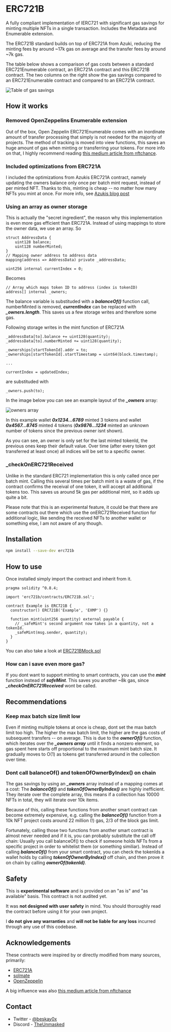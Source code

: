 # ERC721B

A fully compliant implementation of IERC721 with significant gas savings for minting multiple NFTs in a single transaction. Includes the Metadata and Enumerable extension.

The ERC721B standard builds on top of ERC721A from Azuki, reducing the minting fees by around ~17k gas on average and the transfer fees by around ~7k gas.

The table below shows a comparison of gas costs between a standard ERC721Enumerable contract, an ERC721A contract and this ERC721B contract. The two columns on the right show the gas savings compared to an ERC721Enumerable contract and compared to an ERC721A contract.

![Table of gas savings](https://i.imgur.com/A9LKIFA.png)

## How it works

### Removed OpenZeppelins Enumerable extension

Out of the box, Open Zeppelin ERC721Enumerable comes with an inordinate amount of transfer processing that simply is not needed for the majority of projects. The method of tracking is moved into view functions, this saves an huge amount of gas when minting or transferring your tokens. For more info on that, I highly recommend reading [this medium article from nftchance](https://medium.com/coinmonks/the-cannibalization-of-nfts-by-openzeppelin-by-insanely-high-gas-prices-cd2c9a7c1e7).

### Included optimizations from ERC721A

I included the optimizations from Azukis ERC721A contract, namely updating the owners balance only once per batch mint request, instead of per minted NFT. Thanks to this, minting is cheap -- no matter how many NFTs you mint at once. For more info, see [Azukis blog post](https://www.azuki.com/erc721a)

### Using an array as owner storage

This is actually the "secret ingredient", the reason why this implementation is even more gas efficient than ERC721A. Instead of using mappings to store the owner data, we use an array. So

```
struct AddressData {
    uint128 balance;
    uint128 numberMinted;
}
// Mapping owner address to address data
mapping(address => AddressData) private _addressData;

uint256 internal currentIndex = 0;
```

Becomes

```solidity
// Array which maps token ID to address (index is tokenID)
address[] internal _owners;
```

The balance variable is substituded with a **_balanceOf()_** function call, numberMinted is removed, **_currentIndex_** can be replaced with **_\_owners.length_**. This saves us a few storage writes and therefore some gas.

Following storage writes in the mint function of ERC721A

```solidity
_addressData[to].balance += uint128(quantity);
_addressData[to].numberMinted += uint128(quantity);

_ownerships[startTokenId].addr = to;
_ownerships[startTokenId].startTimestamp = uint64(block.timestamp);

...

currentIndex = updatedIndex;
```

are substituded with

```solidity
_owners.push(to);
```

In the image below you can see an example layout of the **_\_owners_** array:

![owners array](https://i.imgur.com/x1NUoO1.png)

In this example wallet **_0x1234...6789_** minted 3 tokens and wallet **_0x4567...8745_** minted 4 tokens (**_0x9876...1234_** minted an unknown number of tokens since the previous owner isnt shown).

As you can see, an owner is only set for the last minted tokenId, the previous ones keep their default value. Over time (after every token got transferred at least once) all indices will be set to a specific owner.

### \_checkOnERC721Received

Unlike in the standard ERC721 implementation this is only called once per batch mint. Calling this several times per batch mint is a waste of gas, if the contract confirms the receival of one token, it will accept all additional tokens too. This saves us around 5k gas per additional mint, so it adds up quite a bit.

Please note that this is an experimental feature, it could be that there are some contracts out there which use the onERC721Received function for additional logic, like sending the received NFTs to another wallet or something else, I am not aware of any though.

## Installation

```sh
npm install --save-dev erc721b
```

## How to use

Once installed simply import the contract and inherit from it.

```solidity
pragma solidity ^0.8.4;

import 'erc721b/contracts/ERC721B.sol';

contract Example is ERC721B {
  constructor() ERC721B('Example', 'EXMP') {}

  function mint(uint256 quantity) external payable {
    // _safeMint's second argument now takes in a quantity, not a tokenId.
    _safeMint(msg.sender, quantity);
  }
}
```

You can also take a look at [ERC721BMock.sol](https://github.com/beskay/ERC721B/blob/main/contracts/mocks/ERC721BMock.sol)

### How can i save even more gas?

If you dont want to support minting to smart contracts, you can use the **_mint_** function instead of **_safeMint_**. This saves you another ~8k gas, since **_\_checkOnERC721Received_** wont be called.

## Recommendations

### Keep max batch size limit low

Even if minting multiple tokens at once is cheap, dont set the max batch limit too high. The higher the max batch limit, the higher are the gas costs of subsequent transfers -- on average. This is due to the **_ownerOf()_** function, which iterates over the **_\_owners array_** until it finds a nonzero element, so gas spent here starts off proportional to the maximum mint batch size. It gradually moves to O(1) as tokens get transferred around in the collection over time.

### Dont call balanceOf() and tokenOfOwnerByIndex() on chain

The gas savings by using an **_\_owners_** array instead of a mapping comes at a cost: The **_balanceOf()_** and **_tokenOfOwnerByIndex()_** are highly inefficient. They iterate over the complete array, this means if a collection has 10000 NFTs in total, they will iterate over 10k items.

Because of this, calling these functions from another smart contract can become extremely expensive, e.g. calling the **_balanceOf()_** function from a 10k NFT project costs around 22 million (!) gas, 2/3 of the block gas limit.

Fortunately, calling those two functions from another smart contract is almost never needed and if it is, you can probably substitute the call off chain: Usually you call balanceOf() to check if someone holds NFTs from a specific project in order to whitelist them (or something similiar). Instead of calling **_balanceOf()_** from your smart contract, you can check the tokenIds a wallet holds by calling **_tokenOfOwnerByIndex()_** off chain, and then prove it on chain by calling **_ownerOf(tokenId)_**.

## Safety

This is **experimental software** and is provided on an "as is" and "as available" basis. This contract is not audited yet.

It was **not designed with user safety** in mind. You should thoroughly read the contract before using it for your own project.

I **do not give any warranties** and **will not be liable for any loss** incurred through any use of this codebase.

## Acknowledgements

These contracts were inspired by or directly modified from many sources, primarily:

- [ERC721A](https://github.com/chiru-labs/ERC721A)
- [solmate](https://github.com/Rari-Capital/solmate)
- [OpenZeppelin](https://github.com/OpenZeppelin/openzeppelin-contracts)

A big influence was also [this medium article from nftchance](https://medium.com/coinmonks/the-cannibalization-of-nfts-by-openzeppelin-by-insanely-high-gas-prices-cd2c9a7c1e7)

## Contact

- Twitter - [@beskay0x](https://twitter.com/beskay0x)
- Discord - [TheUnmasked](https://discord.gg/theunmasked)